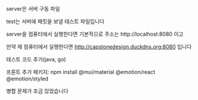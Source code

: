 server은 서버 구동 파일

test는 서버에 패킷을 보낼 테스트 파일입니다

server을 컴퓨터에서 실행한다면 기본적으로 주소는 http://localhost:8080 이고

만약 제 컴퓨터에서 실행한다면 http://capstonedesign.duckdns.org:8080 입니다

테스트 코드 추가(java, go)

프론트 추가 패키지: 
npm install @mui/material @emotion/react @emotion/styled

병합 문제가 조금 있었습니다
